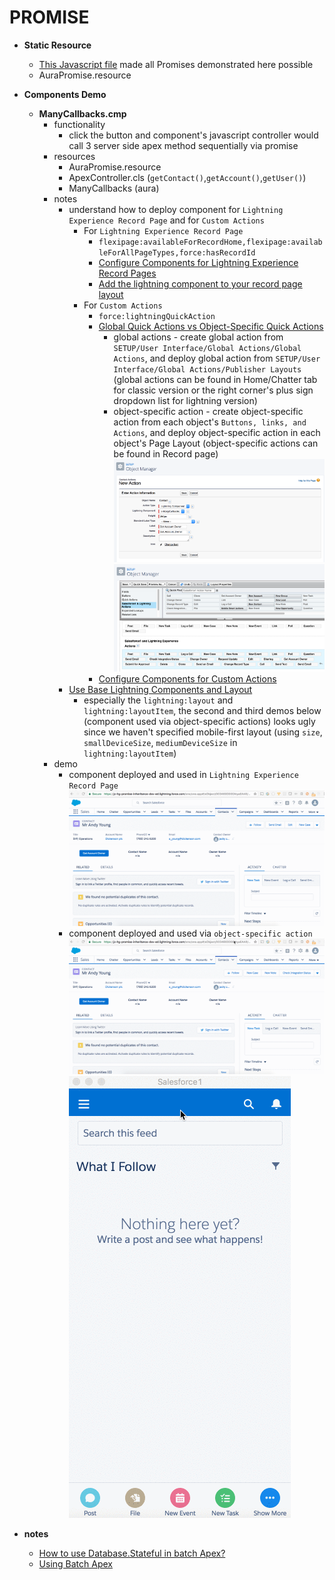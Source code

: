 # PROMISE

* **Static Resource**
  * [This Javascript file](../assets/AuraPromise.js) made all Promises demonstrated here possible
  * AuraPromise.resource

* **Components Demo**
  * **ManyCallbacks.cmp**
    * functionality
      * click the button and component's javascript controller would call 3 server side apex method sequentially via promise
    * resources
      * AuraPromise.resource
      * ApexController.cls (`getContact()`,`getAccount()`,`getUser()`)
      * ManyCallbacks (aura)
    * notes
      * understand how to deploy component for `Lightning Experience Record Page` and for `Custom Actions`
        * For `Lightning Experience Record Page`
          * `flexipage:availableForRecordHome,flexipage:availableForAllPageTypes,force:hasRecordId`
          * [Configure Components for Lightning Experience Record Pages](https://developer.salesforce.com/docs/atlas.en-us.lightning.meta/lightning/components_config_for_app_builder_record_home.htm)
          * [Add the lightning component to your record page layout](http://www.forcewizard.com/blog/adding-lightning-components-lightning-experience)
        * For `Custom Actions`
          * `force:lightningQuickAction`
          * [Global Quick Actions vs Object-Specific Quick Actions](https://trailhead.salesforce.com/modules/salesforce1_mobile_app)
            * global actions - create global action from `SETUP/User Interface/Global Actions/Global Actions`, and deploy global action from `SETUP/User Interface/Global Actions/Publisher Layouts` (global actions can be found in Home/Chatter tab for classic version or the right corner's plus sign dropdown list for lightning version)
            * object-specific action - create object-specific action from each object's `Buttons, links, and Actions`, and deploy object-specific action in each object's Page Layout (object-specific actions can be found in Record page)
            ![1.png](/screenshots/1.png)
            ![2.png](/screenshots/2.png)
          * [Configure Components for Custom Actions](https://developer.salesforce.com/docs/atlas.en-us.lightning.meta/lightning/components_using_lex_s1_config_action.htm)
      * [Use Base Lightning Components and Layout](https://developer.salesforce.com/docs/atlas.en-us.lightning.meta/lightning/lightning_overview.htm)
        * especially the `lightning:layout` and `lightning:layoutItem`, the second and third demos below (component used via object-specific actions) looks ugly since we haven't specified mobile-first layout (using `size`, `smallDeviceSize`, `mediumDeviceSize` in `lightning:layoutItem`)
    * demo
      * component deployed and used in `Lightning Experience Record Page`
        ![1.gif](/screenshots/1.gif)
      * component deployed and used via `object-specific action`
        ![2.gif](/screenshots/2.gif)
        ![3.gif](/screenshots/3.gif)

* **notes**


  * [How to use Database.Stateful in batch Apex?](https://developer.salesforce.com/forums/?id=906F00000008zJ5IAI)
  * [Using Batch Apex](https://developer.salesforce.com/docs/atlas.en-us.apexcode.meta/apexcode/apex_batch_interface.htm)

